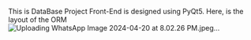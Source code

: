 This is DataBase Project 
Front-End is designed using PyQt5. Here, is the layout of the ORM
![Uploading WhatsApp Image 2024-04-20 at 8.02.26 PM.jpeg…]()
